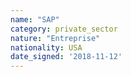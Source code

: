 ```yaml
---
name: "SAP"
category: private_sector
nature: "Entreprise"
nationality: USA
date_signed: '2018-11-12'
---
```

    